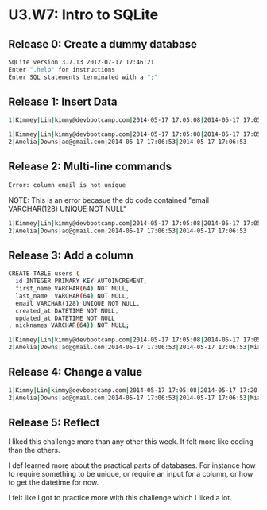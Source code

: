 # U3.W7: Intro to SQLite

## Release 0: Create a dummy database

<!-- paste your terminal output here -->
```bash
SQLite version 3.7.13 2012-07-17 17:46:21
Enter ".help" for instructions
Enter SQL statements terminated with a ";"
```


## Release 1: Insert Data 
<!-- paste your terminal output here -->
```bash
1|Kimmey|Lin|kimmy@devbootcamp.com|2014-05-17 17:05:08|2014-05-17 17:05:08
```

```bash
1|Kimmey|Lin|kimmy@devbootcamp.com|2014-05-17 17:05:08|2014-05-17 17:05:08
2|Amelia|Downs|ad@gmail.com|2014-05-17 17:06:53|2014-05-17 17:06:53
```

## Release 2: Multi-line commands
<!-- paste your terminal output here -->
```bash
Error: column email is not unique
```
NOTE: This is an error becasue the db code contained "email VARCHAR(128) UNIQUE NOT NULL" 
```bash
1|Kimmey|Lin|kimmy@devbootcamp.com|2014-05-17 17:05:08|2014-05-17 17:05:08
2|Amelia|Downs|ad@gmail.com|2014-05-17 17:06:53|2014-05-17 17:06:53
```

## Release 3: Add a column
<!-- paste your terminal output here -->
```bash
CREATE TABLE users (
  id INTEGER PRIMARY KEY AUTOINCREMENT,
  first_name VARCHAR(64) NOT NULL,
  last_name  VARCHAR(64) NOT NULL,
  email VARCHAR(128) UNIQUE NOT NULL,
  created_at DATETIME NOT NULL,
  updated_at DATETIME NOT NULL
, nicknames VARCHAR(64)) NOT NULL;
```

```bash
1|Kimmey|Lin|kimmy@devbootcamp.com|2014-05-17 17:05:08|2014-05-17 17:05:08|Kimchee
2|Amelia|Downs|ad@gmail.com|2014-05-17 17:06:53|2014-05-17 17:06:53|Mia
```



## Release 4: Change a value
```bash
1|Kimmy|Lin|kimmy@devbootcamp.com|2014-05-17 17:05:08|2014-05-17 17:20:47|Ninja Coder
2|Amelia|Downs|ad@gmail.com|2014-05-17 17:06:53|2014-05-17 17:06:53|Mia
```

<!-- paste your terminal output here -->

## Release 5: Reflect
<!-- Add your reflection here -->

I liked this challenge more than any other this week. It felt more like coding than the others. 

I def learned more about the practical parts of databases. For instance how to require something to be unique, or require an input for a column, or how to get the datetime for now. 

I felt like I got to practice more with this challenge which I liked a lot. 



